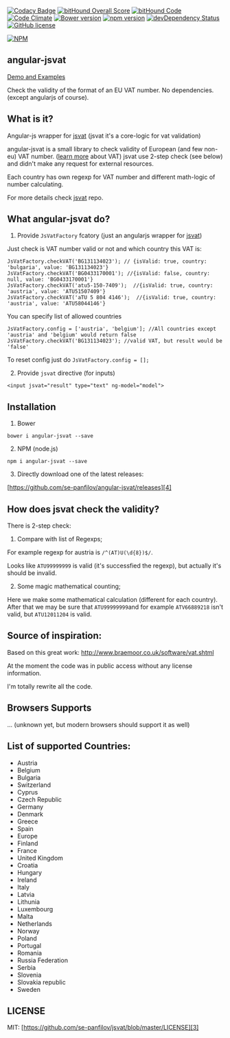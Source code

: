

[![Codacy Badge](https://api.codacy.com/project/badge/grade/6e444e53a23c4b32aeaff09864446989)](https://www.codacy.com/app/se-panfilov/angular-jsvat)
[![bitHound Overall Score](https://www.bithound.io/github/se-panfilov/jsvat/badges/score.svg)](https://www.bithound.io/github/se-panfilov/angular-jsvat) [![bitHound Code](https://www.bithound.io/github/se-panfilov/jsvat/badges/code.svg)](https://www.bithound.io/github/se-panfilov/angular-jsvat)
[![Code Climate](https://codeclimate.com/github/se-panfilov/angular-jsvat/badges/gpa.svg)](https://codeclimate.com/github/se-panfilov/angular-jsvat)
[![Bower version](https://badge.fury.io/bo/angular-jsvat.svg)](http://badge.fury.io/bo/angular-jsvat)
[![npm version](https://badge.fury.io/js/angular-jsvat.svg)](http://badge.fury.io/js/angular-jsvat)
[![devDependency Status](https://david-dm.org/se-panfilov/angular-jsvat/dev-status.svg)](https://david-dm.org/se-panfilov/angular-jsvat#info=devDependencies)
[![GitHub license](https://img.shields.io/github/license/mashape/apistatus.svg)](https://github.com/se-panfilov/angular-jsvat/blob/master/LICENSE)

[![NPM](https://nodei.co/npm/angular-jsvat.png?downloads=true&downloadRank=true&stars=true)](https://nodei.co/npm/angular-jsvat/)

angular-jsvat
-------
[Demo and Examples][2]

Check the validity of the format of an EU VAT number. No dependencies.(except angularjs of course).

What is it?
--------

Angular-js wrapper for [jsvat][1] (jsvat it's a core-logic for vat validation)

angular-jsvat is a small library to check validity of European (and few non-eu) VAT number. ([learn more][1] about VAT)
jsvat use 2-step check (see below) and didn't make any request for external resources.

Each country has own regexp for VAT number and different math-logic of number calculating.

For more details check [jsvat][1] repo.

What angular-jsvat do?
--------

1. Provide `JsVatFactory` fcatory (just an angularjs wrapper for [jsvat][1])

Just check is VAT number valid or not and which country this VAT is:

  ```
  JsVatFactory.checkVAT('BG131134023'); // {isValid: true, country: 'bulgaria', value: 'BG131134023'}
  JsVatFactory.checkVAT('BG0433170001'); //{isValid: false, country: null, value: 'BG0433170001'}
  JsVatFactory.checkVAT('atu5-150-7409');  //{isValid: true, country: 'austria', value: 'ATU51507409'}
  JsVatFactory.checkVAT('aTU 5 804 4146');  //{isValid: true, country: 'austria', value: 'ATU58044146'}
  ```

You can specify list of allowed countries

  ```
  JsVatFactory.config = ['austria', 'belgium']; //All countries except 'austria' and 'belgium' would return false
  JsVatFactory.checkVAT('BG131134023'); //valid VAT, but result would be 'false'
  ```
  
To reset config just do `JsVatFactory.config = [];`

 2. Provide `jsvat` directive (for inputs)
 
 ```
 <input jsvat="result" type="text" ng-model="model">
 ```

Installation
----------

1. Bower

  `bower i angular-jsvat --save`

2. NPM (node.js)

  `npm i angular-jsvat --save`

3. Directly download one of the latest releases:

  [https://github.com/se-panfilov/angular-jsvat/releases][4]

How does jsvat check the validity?
---------

There is 2-step check:

1. Compare with list of Regexps;

  For example regexp for austria is `/^(AT)U(\d{8})$/`.

 Looks like `ATU99999999` is valid (it's successfied the regexp), but actually it's should be invalid.

2. Some magic mathematical counting;

 Here we make some mathematical calculation (different for each country).
 After that we may be sure that `ATU99999999`and for example `ATV66889218` isn't valid, but `ATU12011204` is valid.

Source of inspiration:
---------

Based on this great work: http://www.braemoor.co.uk/software/vat.shtml

At the moment the code was in public access without any license information.

I'm totally rewrite all the code.


Browsers Supports
---------

...
(unknown yet, but modern browsers should support it as well)

List of supported Countries:
---------

 - Austria
 - Belgium
 - Bulgaria
 - Switzerland
 - Cyprus
 - Czech Republic
 - Germany
 - Denmark
 - Greece
 - Spain
 - Europe
 - Finland
 - France
 - United Kingdom
 - Croatia
 - Hungary
 - Ireland
 - Italy
 - Latvia
 - Lithunia
 - Luxembourg
 - Malta
 - Netherlands
 - Norway
 - Poland
 - Portugal
 - Romania
 - Russia Federation
 - Serbia
 - Slovenia
 - Slovakia republic
 - Sweden


LICENSE
-------

MIT: [https://github.com/se-panfilov/jsvat/blob/master/LICENSE][3]

[1]: https://en.wikipedia.org/wiki/VAT_identification_number
[2]: https://se-panfilov.github.io/angular-jsvat
[3]: https://github.com/se-panfilov/angular-jsvat/blob/master/LICENSE
[4]: https://github.com/se-panfilov/angular-jsvat/releases
[5]: https://github.com/se-panfilov/jsvat
